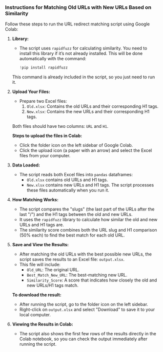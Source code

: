 ### Instructions for Matching Old URLs with New URLs Based on Similarity

Follow these steps to run the URL redirect matching script using Google Colab:

1. **Library:**
   - The script uses `rapidfuzz` for calculating similarity. You need to install this library if it’s not already installed. This will be done automatically with the command:
     ```python
     !pip install rapidfuzz
     ```
   This command is already included in the script, so you just need to run it.

2. **Upload Your Files:**
   - Prepare two Excel files:
     1. `Old.xlsx`: Contains the old URLs and their corresponding H1 tags.
     2. `New.xlsx`: Contains the new URLs and their corresponding H1 tags.
   
   Both files should have two columns: `URL` and `H1`.

   **Steps to upload the files in Colab:**
   - Click the folder icon on the left sidebar of Google Colab.
   - Click the upload icon (a paper with an arrow) and select the Excel files from your computer.

3. **Data Loaded:**
   - The script reads both Excel files into `pandas` dataframes:
     - `Old.xlsx` contains old URLs and H1 tags.
     - `New.xlsx` contains new URLs and H1 tags.
   The script processes these files automatically when you run it.

4. **How Matching Works:**
   - The script compares the "slugs" (the last part of the URLs after the last "/") and the H1 tags between the old and new URLs.
   - It uses the `rapidfuzz` library to calculate how similar the old and new URLs and H1 tags are.
   - The similarity score combines both the URL slug and H1 comparison (50% each) to find the best match for each old URL.

5. **Save and View the Results:**
   - After matching the old URLs with the best possible new URLs, the script saves the results to an Excel file: `output.xlsx`.
   - This file will include:
     - `Old_URL`: The original URL.
     - `Best_Match_New_URL`: The best-matching new URL.
     - `Similarity_Score`: A score that indicates how closely the old and new URLs/H1 tags match.
   
   **To download the result:**
   - After running the script, go to the folder icon on the left sidebar.
   - Right-click on `output.xlsx` and select "Download" to save it to your local computer.

6. **Viewing the Results in Colab:**
   - The script also shows the first few rows of the results directly in the Colab notebook, so you can check the output immediately after running the script.
